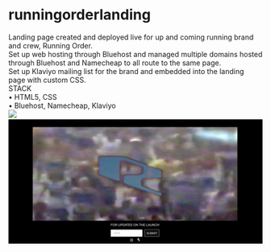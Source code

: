 # runningorderlanding
 Landing page created and deployed live for up and coming running brand and crew, Running Order. <br/> Set up web hosting through Bluehost and managed multiple domains hosted through Bluehost and Namecheap to all route to the same page. <br/> Set up Klaviyo mailing list for the brand and embedded into the landing page with custom CSS. <br/> STACK <br/> • HTML5, CSS<br/> • Bluehost, Namecheap, Klaviyo<br/> 
 ![](assets/runninggif.gif) 
 ![](assets/Screenshot2021-06-03at1.49.08PM.png)
